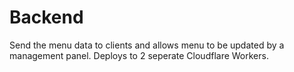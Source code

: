 # Backend
Send the menu data to clients and allows menu to be updated by a management panel. Deploys to 2 seperate Cloudflare Workers.